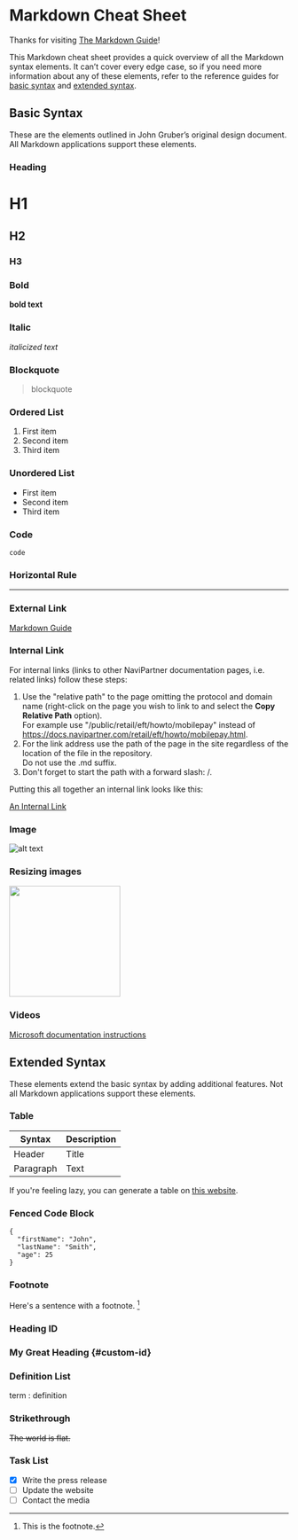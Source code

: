 # Markdown Cheat Sheet

Thanks for visiting [The Markdown Guide](https://www.markdownguide.org)!

This Markdown cheat sheet provides a quick overview of all the Markdown syntax elements. It can’t cover every edge case, so if you need more information about any of these elements, refer to the reference guides for [basic syntax](https://www.markdownguide.org/basic-syntax) and [extended syntax](https://www.markdownguide.org/extended-syntax).

## Basic Syntax

These are the elements outlined in John Gruber’s original design document. All Markdown applications support these elements.

### Heading

# H1
## H2
### H3

### Bold

**bold text**

### Italic

*italicized text*

### Blockquote

> blockquote

### Ordered List

1. First item
2. Second item
3. Third item

### Unordered List

- First item
- Second item
- Third item

### Code

`code`

### Horizontal Rule

---

### External Link

[Markdown Guide](https://www.markdownguide.org)

### Internal Link

For internal links (links to other NaviPartner documentation pages, i.e. related links) follow these steps:

1. Use the "relative path" to the page omitting the protocol and domain name (right-click on the page you wish to link to and select the **Copy Relative Path** option).   
   For example use "/public/retail/eft/howto/mobilepay" instead of https://docs.navipartner.com/retail/eft/howto/mobilepay.html.
2. For the link address use the path of the page in the site regardless of the location of the file in the repository.       
   Do not use the .md suffix.
3. Don't forget to start the path with a forward slash: /.

Putting this all together an internal link looks like this:

[An Internal Link](/public/retail/eft/howto/mobilepay)

### Image

![alt text](https://www.markdownguide.org/assets/images/tux.png)

### Resizing images

<img src="https://www.markdownguide.org/assets/images/tux.png" width="200">

### Videos

[Microsoft documentation instructions](https://docs.microsoft.com/en-us/dynamics365/business-central/purchasing-how-record-purchases)

## Extended Syntax

These elements extend the basic syntax by adding additional features. Not all Markdown applications support these elements.

### Table

| Syntax | Description |
| ----------- | ----------- |
| Header | Title |
| Paragraph | Text |

If you're feeling lazy, you can generate a table on [this website](https://www.tablesgenerator.com/markdown_tables).

### Fenced Code Block

```
{
  "firstName": "John",
  "lastName": "Smith",
  "age": 25
}
```

### Footnote

Here's a sentence with a footnote. [^1]

[^1]: This is the footnote.

### Heading ID

### My Great Heading {#custom-id}

### Definition List

term
: definition

### Strikethrough

~~The world is flat.~~

### Task List

- [x] Write the press release
- [ ] Update the website
- [ ] Contact the media
